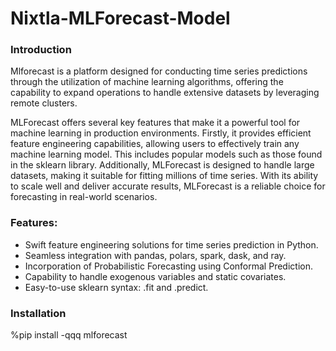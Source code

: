 # Nixtla-MLForecast-Model
### Introduction
Mlforecast is a platform designed for conducting time series predictions through the utilization of machine learning algorithms, offering the capability to expand operations to handle extensive datasets by leveraging remote clusters.

MLForecast offers several key features that make it a powerful tool for machine learning in production environments. Firstly, it provides efficient feature engineering capabilities, allowing users to effectively train any machine learning model. This includes popular models such as those found in the sklearn library. Additionally, MLForecast is designed to handle large datasets, making it suitable for fitting millions of time series. With its ability to scale well and deliver accurate results, MLForecast is a reliable choice for forecasting in real-world scenarios.

### Features:
- Swift feature engineering solutions for time series prediction in Python.
- Seamless integration with pandas, polars, spark, dask, and ray.
- Incorporation of Probabilistic Forecasting using Conformal Prediction.
- Capability to handle exogenous variables and static covariates.
- Easy-to-use sklearn syntax: .fit and .predict.

### Installation
%pip install -qqq mlforecast
